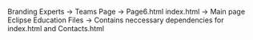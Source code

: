 Branding Experts -> Teams Page -> Page6.html
index.html -> Main page
Eclipse Education Files -> Contains neccessary dependencies for index.html and Contacts.html
